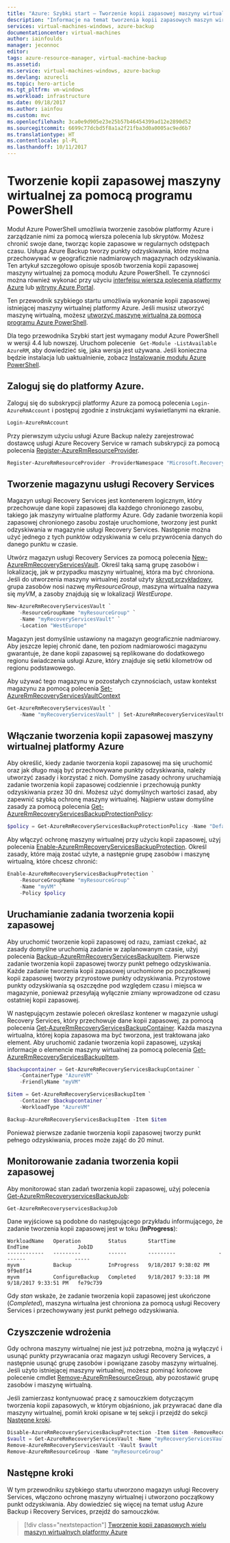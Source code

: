 ```yaml
---
title: "Azure: Szybki start — Tworzenie kopii zapasowej maszyny wirtualnej za pomocą programu PowerShell | Microsoft Docs"
description: "Informacje na temat tworzenia kopii zapasowych maszyn wirtualnych przy użyciu programu Azure PowerShell"
services: virtual-machines-windows, azure-backup
documentationcenter: virtual-machines
author: iainfoulds
manager: jeconnoc
editor: 
tags: azure-resource-manager, virtual-machine-backup
ms.assetid: 
ms.service: virtual-machines-windows, azure-backup
ms.devlang: azurecli
ms.topic: hero-article
ms.tgt_pltfrm: vm-windows
ms.workload: infrastructure
ms.date: 09/18/2017
ms.author: iainfou
ms.custom: mvc
ms.openlocfilehash: 3ca0e9d905e23e25b57b46454399ad12e2890d52
ms.sourcegitcommit: 6699c77dcbd5f8a1a2f21fba3d0a0005ac9ed6b7
ms.translationtype: HT
ms.contentlocale: pl-PL
ms.lasthandoff: 10/11/2017
---
```

# <a name="back-up-a-virtual-machine-in-azure-with-powershell"></a>Tworzenie kopii zapasowej maszyny wirtualnej za pomocą programu PowerShell
Moduł Azure PowerShell umożliwia tworzenie zasobów platformy Azure i zarządzanie nimi za pomocą wiersza polecenia lub skryptów. Możesz chronić swoje dane, tworząc kopie zapasowe w regularnych odstępach czasu. Usługa Azure Backup tworzy punkty odzyskiwania, które można przechowywać w geograficznie nadmiarowych magazynach odzyskiwania. Ten artykuł szczegółowo opisuje sposób tworzenia kopii zapasowej maszyny wirtualnej za pomocą modułu Azure PowerShell. Te czynności można również wykonać przy użyciu [interfejsu wiersza polecenia platformy Azure](quick-backup-vm-cli.md) lub [witryny Azure Portal](quick-backup-vm-portal.md).

Ten przewodnik szybkiego startu umożliwia wykonanie kopii zapasowej istniejącej maszyny wirtualnej platformy Azure. Jeśli musisz utworzyć maszynę wirtualną, możesz [utworzyć maszynę wirtualną za pomocą programu Azure PowerShell](../virtual-machines/scripts/virtual-machines-windows-powershell-sample-create-vm.md?toc=%2fpowershell%2fmodule%2ftoc.json).

Dla tego przewodnika Szybki start jest wymagany moduł Azure PowerShell w wersji 4.4 lub nowszej. Uruchom polecenie ` Get-Module -ListAvailable AzureRM`, aby dowiedzieć się, jaka wersja jest używana. Jeśli konieczna będzie instalacja lub uaktualnienie, zobacz [Instalowanie modułu Azure PowerShell](/powershell/azure/install-azurerm-ps).


## <a name="log-in-to-azure"></a>Zaloguj się do platformy Azure.
Zaloguj się do subskrypcji platformy Azure za pomocą polecenia `Login-AzureRmAccount` i postępuj zgodnie z instrukcjami wyświetlanymi na ekranie.

```powershell
Login-AzureRmAccount
```

Przy pierwszym użyciu usługi Azure Backup należy zarejestrować dostawcę usługi Azure Recovery Service w ramach subskrypcji za pomocą polecenia [Register-AzureRmResourceProvider](/powershell/module/AzureRM.Resources/Register-AzureRmResourceProvider).

```powershell
Register-AzureRmResourceProvider -ProviderNamespace "Microsoft.RecoveryServices"
```


## <a name="create-a-recovery-services-vault"></a>Tworzenie magazynu usługi Recovery Services
Magazyn usługi Recovery Services jest kontenerem logicznym, który przechowuje dane kopii zapasowej dla każdego chronionego zasobu, takiego jak maszyny wirtualne platformy Azure. Gdy zadanie tworzenia kopii zapasowej chronionego zasobu zostaje uruchomione, tworzony jest punkt odzyskiwania w magazynie usługi Recovery Services. Następnie można użyć jednego z tych punktów odzyskiwania w celu przywrócenia danych do danego punktu w czasie.

Utwórz magazyn usługi Recovery Services za pomocą polecenia [New-AzureRmRecoveryServicesVault](/powershell/module/azurerm.recoveryservices/new-azurermrecoveryservicesvault). Określ taką samą grupę zasobów i lokalizację, jak w przypadku maszyny wirtualnej, która ma być chroniona. Jeśli do utworzenia maszyny wirtualnej został użyty [skrypt przykładowy](../virtual-machines/scripts/virtual-machines-windows-powershell-sample-create-vm.md?toc=%2fpowershell%2fmodule%2ftoc.json), grupa zasobów nosi nazwę *myResourceGroup*, maszyna wirtualna nazywa się *myVM*, a zasoby znajdują się w lokalizacji *WestEurope*.

```powershell
New-AzureRmRecoveryServicesVault `
    -ResourceGroupName "myResourceGroup" `
    -Name "myRecoveryServicesVault" `
    -Location "WestEurope"
```

Magazyn jest domyślnie ustawiony na magazyn geograficznie nadmiarowy. Aby jeszcze lepiej chronić dane, ten poziom nadmiarowości magazynu gwarantuje, że dane kopii zapasowej są replikowane do dodatkowego regionu świadczenia usługi Azure, który znajduje się setki kilometrów od regionu podstawowego.

Aby używać tego magazynu w pozostałych czynnościach, ustaw kontekst magazynu za pomocą polecenia [Set-AzureRmRecoveryServicesVaultContext](/powershell/module/AzureRM.RecoveryServices/Set-AzureRmRecoveryServicesVaultContext)

```powershell
Get-AzureRmRecoveryServicesVault `
    -Name "myRecoveryServicesVault" | Set-AzureRmRecoveryServicesVaultContext
```


## <a name="enable-backup-for-an-azure-vm"></a>Włączanie tworzenia kopii zapasowej maszyny wirtualnej platformy Azure
Aby określić, kiedy zadanie tworzenia kopii zapasowej ma się uruchomić oraz jak długo mają być przechowywane punkty odzyskiwania, należy utworzyć zasady i korzystać z nich. Domyślne zasady ochrony uruchamiają zadanie tworzenia kopii zapasowej codziennie i przechowują punkty odzyskiwania przez 30 dni. Możesz użyć domyślnych wartości zasad, aby zapewnić szybką ochronę maszyny wirtualnej. Najpierw ustaw domyślne zasady za pomocą polecenia [Get-AzureRmRecoveryServicesBackupProtectionPolicy](/powershell/module/AzureRM.RecoveryServices.Backup/Get-AzureRmRecoveryServicesBackupProtectionPolicy):

```powershell
$policy = Get-AzureRmRecoveryServicesBackupProtectionPolicy -Name "DefaultPolicy"
```

Aby włączyć ochronę maszyny wirtualnej przy użyciu kopii zapasowej, użyj polecenia [Enable-AzureRmRecoveryServicesBackupProtection](/powershell/module/AzureRM.RecoveryServices.Backup/Enable-AzureRmRecoveryServicesBackupProtection). Określ zasady, które mają zostać użyte, a następnie grupę zasobów i maszynę wirtualną, które chcesz chronić:

```powershell
Enable-AzureRmRecoveryServicesBackupProtection `
    -ResourceGroupName "myResourceGroup" `
    -Name "myVM" `
    -Policy $policy
```


## <a name="start-a-backup-job"></a>Uruchamianie zadania tworzenia kopii zapasowej
Aby uruchomić tworzenie kopii zapasowej od razu, zamiast czekać, aż zasady domyślne uruchomią zadanie w zaplanowanym czasie, użyj polecenia [Backup-AzureRmRecoveryServicesBackupItem](/powershell/module/azurerm.recoveryservices.backup/backup-azurermrecoveryservicesbackupitem). Pierwsze zadanie tworzenia kopii zapasowej tworzy punkt pełnego odzyskiwania. Każde zadanie tworzenia kopii zapasowej uruchomione po początkowej kopii zapasowej tworzy przyrostowe punkty odzyskiwania. Przyrostowe punkty odzyskiwania są oszczędne pod względem czasu i miejsca w magazynie, ponieważ przesyłają wyłącznie zmiany wprowadzone od czasu ostatniej kopii zapasowej.

W następującym zestawie poleceń określasz kontener w magazynie usługi Recovery Services, który przechowuje dane kopii zapasowej, za pomocą polecenia [Get-AzureRmRecoveryServicesBackupContainer](/powershell/module/azurerm.recoveryservices.backup/get-azurermrecoveryservicesbackupcontainer). Każda maszyna wirtualna, której kopia zapasowa ma być tworzona, jest traktowana jako element. Aby uruchomić zadanie tworzenia kopii zapasowej, uzyskaj informacje o elemencie maszyny wirtualnej za pomocą polecenia [Get-AzureRmRecoveryServicesBackupItem](/powershell/module/AzureRM.RecoveryServices.Backup/Get-AzureRmRecoveryServicesBackupItem).

```powershell
$backupcontainer = Get-AzureRmRecoveryServicesBackupContainer `
    -ContainerType "AzureVM" `
    -FriendlyName "myVM"

$item = Get-AzureRmRecoveryServicesBackupItem `
    -Container $backupcontainer `
    -WorkloadType "AzureVM"

Backup-AzureRmRecoveryServicesBackupItem -Item $item
```

Ponieważ pierwsze zadanie tworzenia kopii zapasowej tworzy punkt pełnego odzyskiwania, proces może zająć do 20 minut.


## <a name="monitor-the-backup-job"></a>Monitorowanie zadania tworzenia kopii zapasowej
Aby monitorować stan zadań tworzenia kopii zapasowej, użyj polecenia [Get-AzureRmRecoveryservicesBackupJob](/powershell/module/azurerm.recoveryservices.backup/get-azurermrecoveryservicesbackupjob):

```powershell
Get-AzureRmRecoveryservicesBackupJob
```

Dane wyjściowe są podobne do następującego przykładu informującego, że zadanie tworzenia kopii zapasowej jest w toku (**InProgress**):

```
WorkloadName   Operation         Status       StartTime              EndTime                JobID
------------   ---------         ------       ---------              -------                -----
myvm           Backup            InProgress   9/18/2017 9:38:02 PM                          9f9e8f14
myvm           ConfigureBackup   Completed    9/18/2017 9:33:18 PM   9/18/2017 9:33:51 PM   fe79c739
```

Gdy *stan* wskaże, że zadanie tworzenia kopii zapasowej jest ukończone (*Completed*), maszyna wirtualna jest chroniona za pomocą usługi Recovery Services i przechowywany jest punkt pełnego odzyskiwania.


## <a name="clean-up-deployment"></a>Czyszczenie wdrożenia
Gdy ochrona maszyny wirtualnej nie jest już potrzebna, można ją wyłączyć i usunąć punkty przywracania oraz magazyn usługi Recovery Services, a następnie usunąć grupę zasobów i powiązane zasoby maszyny wirtualnej. Jeśli użyto istniejącej maszyny wirtualnej, możesz pominąć końcowe polecenie cmdlet [Remove-AzureRmResourceGroup](/powershell/module/azurerm.resources/remove-azurermresourcegroup), aby pozostawić grupę zasobów i maszynę wirtualną.

Jeśli zamierzasz kontynuować pracę z samouczkiem dotyczącym tworzenia kopii zapasowych, w którym objaśniono, jak przywracać dane dla maszyny wirtualnej, pomiń kroki opisane w tej sekcji i przejdź do sekcji [Następne kroki](#next-steps). 

```powershell
Disable-AzureRmRecoveryServicesBackupProtection -Item $item -RemoveRecoveryPoints
$vault = Get-AzureRmRecoveryServicesVault -Name "myRecoveryServicesVault"
Remove-AzureRmRecoveryServicesVault -Vault $vault
Remove-AzureRmResourceGroup -Name "myResourceGroup"
```


## <a name="next-steps"></a>Następne kroki
W tym przewodniku szybkiego startu utworzono magazyn usługi Recovery Services, włączono ochronę maszyny wirtualnej i utworzono początkowy punkt odzyskiwania. Aby dowiedzieć się więcej na temat usług Azure Backup i Recovery Services, przejdź do samouczków.

> [!div class="nextstepaction"]
> [Tworzenie kopii zapasowych wielu maszyn wirtualnych platformy Azure](./tutorial-backup-vm-at-scale.md)